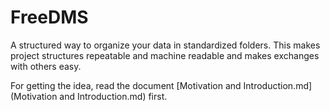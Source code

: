# FreeDMS
A structured way to organize your data in standardized folders. 
This makes project structures repeatable and machine readable and makes exchanges with others easy.

For getting the idea, read the document [Motivation and Introduction.md](Motivation and Introduction.md) first.
